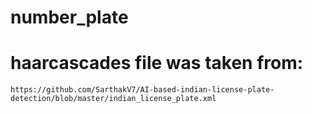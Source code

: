 # number_plate

# haarcascades file was taken from: 
`https://github.com/SarthakV7/AI-based-indian-license-plate-detection/blob/master/indian_license_plate.xml`
